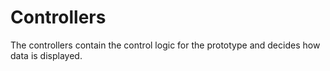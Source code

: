 # Controllers

The controllers contain the control logic for the prototype and decides how data is displayed.
